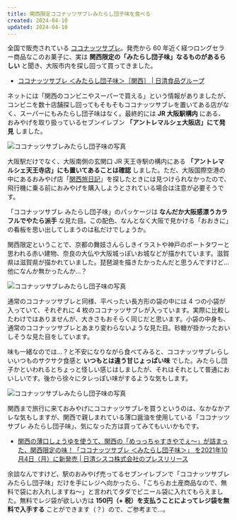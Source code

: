 ```yaml
---
title: 関西限定ココナッツサブレみたらし団子味を食べる
created: 2024-04-10
updated: 2024-04-10
---
```


全国で販売されている [ココナッツサブレ](https://www.coconut-sable.jp/)。発売から 60 年近く経つロングセラー商品なこのお菓子に、実は **関西限定の「みたらし団子味」なるものがあるらしい** と聞き、大阪市内を探し回って買ってきました。

- [ココナッツサブレ ＜みたらし団子味＞［関西］ | 日清食品グループ](https://www.nissin.com/jp/products/items/11314)

ネットには「関西のコンビニやスーパーで買える」という情報がありましたが、コンビニを数十店舗探し回ってもそもそもココナッツサブレを置いてある店がなく、スーパーにもみたらし団子味はなく。最終的には **JR 大阪駅構内** にある、おみやげを取り扱っているセブンイレブン **「アントレマルシェ大阪店」にて発見** しました。

![ココナッツサブレみたらし団子味の写真](45aa6ab0-6177-425c-1b9a-64773f4fcd00)

大阪駅だけでなく、大阪南側の玄関口 JR 天王寺駅の構内にある **「アントレマルシェ天王寺店」にも置いてあることは確認** しました。ただ、大阪国際空港の中にあるおみやげ店「[関西旅日記](https://www.osaka-airport.co.jp/shop-and-dine/shop/kansai-tabinikki.html)」を探したときには見つけられなかったので、飛行機に乗る前におみやげを購入しようとされている場合は注意が必要そうです。

「ココナッツサブレ みたらし団子味」のパッケージは **なんだか大阪感漂うカラフルでやたら派手** な見た目。この配色、なんとなく大阪で見かける「おおきに」の看板を思い出してしまうのは私だけでしょうか。

関西限定ということで、京都の舞妓さんらしきイラストや神戸のポートタワーと思われる赤い建物、奈良の大仏や大阪城っぽいお城などが描かれています。滋賀県は滋賀県が描かれていました。琵琶湖を描きたかったんだと思うんですけど…他になんか無かったんか…？

![ココナッツサブレみたらし団子味の写真](17742a04-bd59-4093-b8ee-4102942ae600)

通常のココナッツサブレと同様、平べったい長方形の袋の中には 4 つの小袋が入っていて、それぞれに 4 枚のココナッツサブレが入っています。実際に比較したわけではありませんが、大きさもおそらく同じだと思います。小袋の中身も、通常のココナッツサブレとあまり変わらないような見た目。砂糖が掛かったおいしそうな見た目をしています。

味も一緒なのでは…？と不安になりながら食べてみると、ココナッツサブレらしいいつものサクサク食感と **いつもとは違う甘じょっぱい味** でした。みたらし団子かといわれるとちょっと怪しい感じはしましたが、それはそれとして普通においしいです。後から徐々にタレっぽい味がするような気もします。

![ココナッツサブレみたらし団子味の写真](2d894e08-00a2-4159-59f8-b985f6cc5200)

関西まで旅行に来ておみやげにココナッツサブレを買うというのは、なかなかアレな気もしますが、関西で親しまれている薄口醤油を使用している「ココナッツサブレ みたらし団子味」、気になった方は買ってみてもいいかもです。

- [関西の薄口しょうゆを使うて、関西の「めっっちゃすきやでぇ～」が詰まった、関西限定の味！「ココナッツサブレ ＜みたらし団子味＞」 を2021年10月4日（月）に新発売 | 日清シスコ株式会社のプレスリリース](https://prtimes.jp/main/html/rd/p/000000054.000045598.html)

余談なんですけど、駅のおみやげ売ってるセブンイレブンで「ココナッツサブレみたらし団子味」だけを手にレジへ向かったら、「こちらお土産商品なので、無料で袋にお入れしますね～」と言われてタダでビニール袋に入れてもらえました。無料でレジ袋が欲しい方は **150円（+ 税）を支払うことによってレジ袋を無料で入手する** ことができます（？）ので、ご参考まで…。

